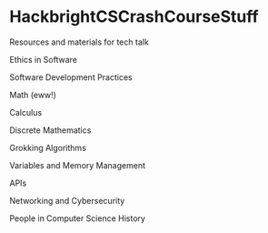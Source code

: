 # HackbrightCSCrashCourseStuff
Resources and materials for tech talk

Ethics in Software


Software Development Practices


Math (eww!)


Calculus

Discrete Mathematics 


Grokking Algorithms

	

Variables and Memory Management


APIs


Networking and Cybersecurity


People in Computer Science History
